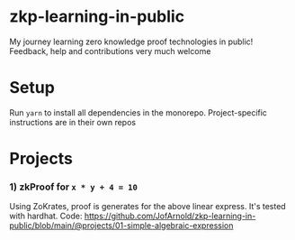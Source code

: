 # zkp-learning-in-public
My journey learning zero knowledge proof technologies in public! Feedback, help and contributions very much welcome

# Setup

Run `yarn` to install all dependencies in the monorepo. Project-specific instructions are in their own repos

# Projects

### 1) zkProof for `x * y + 4 = 10`

Using ZoKrates, proof is generates for the  above linear express. It's tested with hardhat. Code: https://github.com/JofArnold/zkp-learning-in-public/blob/main/@projects/01-simple-algebraic-expression
